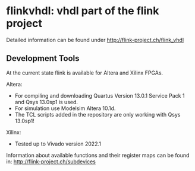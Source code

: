 flinkvhdl: vhdl part of the flink project
=========

Detailed information can be found under http://flink-project.ch/flink_vhdl

Development Tools
-----------------

At the current state flink is available for Altera and Xilinx FPGAs.

Altera:
- For compiling and downloading Quartus Version 13.0.1 Service Pack 1 and Qsys 13.0sp1 is used.
- For simulation use Modelsim Altera 10.1d.
- The TCL scripts added in the repository are only working with Qsys 13.0sp1!

Xilinx:
- Tested up to Vivado version 2022.1
  
Information about available functions and their register maps can be found in: http://flink-project.ch/subdevices
